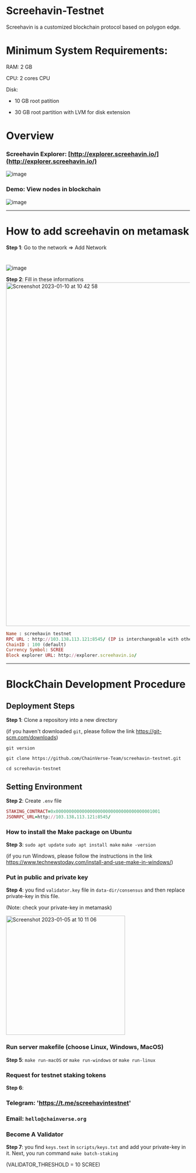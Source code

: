 # Screehavin-Testnet

Screehavin is a customized blockchain protocol based on polygon edge.

# Minimum System Requirements:

RAM: 2 GB

CPU: 2 cores CPU 

Disk: 

+ 10 GB root patition

+ 30 GB root partition with LVM for disk extension

# 

# Overview

### Screehavin Explorer:  [http://explorer.screehavin.io/](http://explorer.screehavin.io/)

![image](https://user-images.githubusercontent.com/55268800/208595093-77cfbbf7-7c8a-4adb-b21a-2d2508eaedf4.png)

### Demo: View nodes in blockchain

![image](https://user-images.githubusercontent.com/55268800/208595265-b7c106d2-7ffa-40a1-adf9-1ebade64152e.png)

***

# How to add screehavin on metamask

**Step 1**: Go to the network => Add Network
# # 
![image](https://user-images.githubusercontent.com/55268800/208595850-28c77b45-2fa3-4aed-af22-3cbfcc001017.png)

**Step 2**: Fill in these informations
<img width="940" alt="Screenshot 2023-01-10 at 10 42 58" src="https://user-images.githubusercontent.com/55268800/211457147-6b7e3a04-51de-402a-9dc5-3902bb2f0a28.png">


```ruby
Name : screehavin testnet
RPC URL : http://103.138.113.121:8545/ (IP is interchangeable with other server’s IP, default server’s RPC port is 8545)
ChainID : 100 (default)
Currency Symbol: SCREE
Block explorer URL: http://explorer.screehavin.io/
```

***

# BlockChain Development Procedure

## Deployment Steps

**Step 1**: Clone a repository into a new directory

(if you haven't downloaded `git`, please follow the link https://git-scm.com/downloads)

`git version`

`git clone https://github.com/ChainVerse-Team/screehavin-testnet.git`

`cd screehavin-testnet`

## Setting Environment
**Step 2**: Create `.env` file

```ruby
STAKING_CONTRACT=0x0000000000000000000000000000000000001001
JSONRPC_URL=http://103.138.113.121:8545/
```

### How to install the Make package on Ubuntu
**Step 3**:
`sudo apt update`
`sudo apt install make`
`make -version`

(if you run Windows, please follow the instructions in the link https://www.technewstoday.com/install-and-use-make-in-windows/)

### Put in public and private key 
**Step 4**: you find `validator.key` file in `data-dir/consensus`  and then replace private-key in this file.

(Note: check your private-key in metamask)

<img width="326" alt="Screenshot 2023-01-05 at 10 11 06" src="https://user-images.githubusercontent.com/55268800/210697465-1cb8b817-9431-4c00-b66b-8cf1973bff77.png">

### Run server makefile (choose Linux, Windows, MacOS)
**Step 5**: `make run-macOS` or `make run-windows` or `make run-linux`

### Request for testnet staking tokens
**Step 6**:
### Telegram: 'https://t.me/screehavintestnet'
### Email: `hello@chainverse.org`

### Become A Validator
**Step 7**:
you find `keys.text` in `scripts/keys.txt` and add your private-key in it.
Next, you run command `make batch-staking`

(VALIDATOR_THRESHOLD = 10 SCREE)

